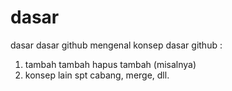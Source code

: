 # dasar
dasar dasar github
mengenal konsep dasar github :
1. tambah tambah hapus tambah (misalnya)
2. konsep lain spt cabang, merge, dll.
